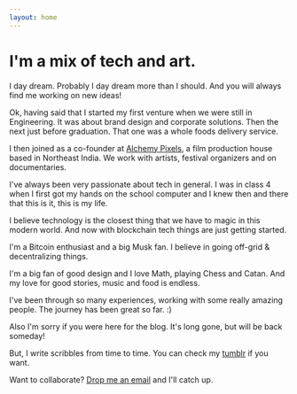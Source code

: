 ```yaml
---
layout: home
---
```

# I'm a mix of tech and art.

I day dream. Probably I day dream more than I should. And you will always find me working on new ideas!

Ok, having said that I started my first venture when we were still in Engineering. It was about brand design and corporate solutions. Then the next just before graduation. That one was a whole foods delivery service.

I then joined as a co-founder at [Alchemy Pixels](http://alchemypixels.com), a film production house based in Northeast India. We work with artists, festival organizers and on documentaries.

I've always been very passionate about tech in general. I was in class 4 when I first got my hands on the school computer and I knew then and there that this is it, this is my life.

I believe technology is the closest thing that we have to magic in this modern world. And now with blockchain tech things are just getting started.

I'm a Bitcoin enthusiast and a big Musk fan. I believe in going off-grid & decentralizing things.

I'm a big fan of good design and I love Math, playing Chess and Catan. And my love for good stories, music and food is endless. 

I've been through so many experiences, working with some really amazing people. The journey has been great so far. :)

Also I'm sorry if you were here for the blog. It's long gone, but will be back someday!

But, I write scribbles from time to time. You can check my [tumblr](http://scribblesbyavi.tumblr.com) if you want.

Want to collaborate? [Drop me an email](mailto:avi@alchemypixels.com) and I'll catch up.
